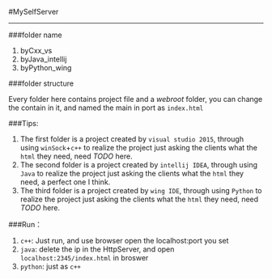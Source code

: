 #MySelfServer
* * *
###folder name

1. byCxx_vs
2. byJava_intellij
3. byPython_wing

###folder structure

Every folder here contains project file and a _webroot_ folder, you can change the contain in it, and named the main in port as ``index.html``

###Tips:

1. The first folder is a project created by ``visual studio 2015``, through using ``winSock``+``c++`` to realize the project just asking the clients what the ``html`` they need, need _TODO_ here.
2. The second folder is a project created by ``intellij IDEA``, through using ``Java`` to realize the project just asking the clients what the ``html`` they need, a perfect one I think.
3. The third folder is a project created by ``wing IDE``, through using ``Python`` to realize the project just asking the clients what the ``html`` they need, need _TODO_ here.

###Run：

1. ``c++``:    Just run, and use browser open the localhost:port you set
2. ``java``:   delete the ip in the HttpServer, and open ``localhost:2345/index.html`` in broswer
3. ``python``: just as ``c++``
